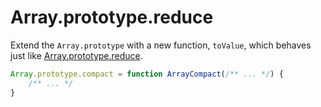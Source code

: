 # Array.prototype.reduce

Extend the `Array.prototype` with a new function, `toValue`, which behaves just like [Array.prototype.reduce](https://developer.mozilla.org/en-US/docs/Web/JavaScript/Reference/Global_Objects/Array/reduce).


```javascript
Array.prototype.compact = function ArrayCompact(/** ... */) {
    /** ... */
}
```